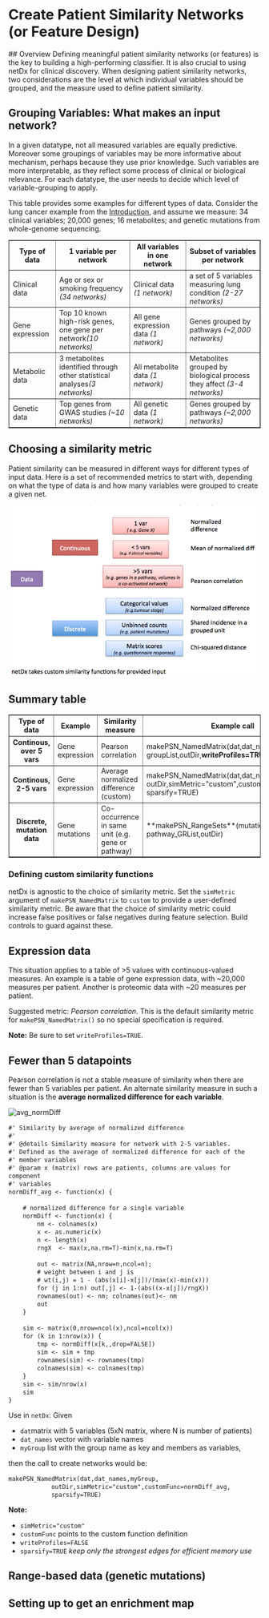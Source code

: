 # Create Patient Similarity Networks (or Feature Design)

<a id="overview">
## Overview
Defining meaningful patient similarity networks (or features) is the key to building a high-performing classifier. It is also crucial to using netDx for clinical discovery. When designing patient similarity networks, two considerations are the level at which individual variables should be grouped, and the measure used to define patient similarity. 

## Grouping Variables: What makes an input network?
In a given datatype, not all measured variables are equally predictive. Moreover some groupings of variables may be more informative about mechanism, perhaps because they use prior knowledge. Such variables are more interpretable, as they reflect some process of clinical or biological relevance. For each datatype, the user needs to decide which level of variable-grouping to apply. 

This table provides some examples for different types of data. Consider the lung cancer example from the [Introduction](Introduction), and assume we measure: 34 clinical variables; 20,000 genes; 16 metabolites; and genetic mutations from whole-genome sequencing.

<table cellspacing="0" border=1>
<tr>
	<th>Type of data</th>
	<th>1 variable per network</th>
	<th>All variables in one network</th>
	<th>Subset of variables per network</th>
</tr>
<tr>
	<td style="spec">Clinical data</td>
	<td style="">Age or sex or smoking frequency <i>(34 networks)</i></td>
	<td style="">Clinical data <i>(1 network)</i></td>
	<td style="">a set of 5 variables measuring lung condition <i>(2-27 networks)</td>
</tr>
<tr>
	<td style="spec">Gene expression</td>
	<td style="">Top 10 known high-risk genes, one gene per network<i>(10 networks)</i></td>
	<td style="">All gene expression data <i>(1 network)</i></td>
	<td style="">Genes grouped by pathways <i>(~2,000 networks)</td>
</tr>
<tr>
	<td style="spec">Metabolic data</td>
	<td style="">3 metabolites identified through other statistical analyses<i>(3 networks)</i></td>
	<td style="">All metabolite data <i>(1 network)</i></td>
	<td style="">Metabolites grouped by biological process they affect <i>(3-4 networks)</td>
</tr>
<tr>
	<td style="spec">Genetic data</td>
	<td style="">Top genes from GWAS studies <i>(~10 networks)</i></td>
	<td style="">All genetic data <i>(1 network)</i></td>
	<td style="">Genes grouped by pathways <i>(~2,000 networks)</td>
</tr>
</table>

## Choosing a similarity metric
Patient similarity can be measured in different ways for different types of input data. Here is a set of recommended metrics to start with, depending on what the type of data is and how many variables were grouped to create a given net.

![sim_metrics.png](./_static/images/Create_PSN/sim_metrics.png)

<a id="summary"> </a>
## Summary table
<table cellspacing="0" border=1>
<tr> 
	<th>Type of data</th>
	<th>Example</th> 
	<th>Similarity measure</th>
	<th>Example call</th> 
</tr>
<tr> <th class="spec">Continous, over 5 vars </th>             
	<td class="">Gene expression</td>
	<td class="">Pearson correlation</th>
	<td class="code">makePSN_NamedMatrix(dat,dat_names, 
        groupList,outDir,<b>writeProfiles=TRUE</b>)
</tr>
<tr> <th class="spec">Continous, 2-5 vars </th>             
	<td class="">Gene expression</td>
	<td class="">Average normalized difference (custom)</th>
	<td class="code">makePSN_NamedMatrix(dat,dat_names,myGroup,
			outDir,simMetric="custom",customFunc=normDiff2,
				sparsify=TRUE)
</tr>
<tr> <th class="spec">Discrete, mutation data</th>             
	<td class="">Gene mutations</td>
	<td class="">Co-occurrence in same unit (e.g. gene or pathway)</th>
	<td class="code">**makePSN_RangeSets**(mutation_GR, pathway_GRList,outDir)
</tr>
</table>

### Defining custom similarity functions
netDx is agnostic to the choice of similarity metric. Set the `simMetric` argument of `makePSN_NamedMatrix` to `custom` to provide a user-defined similarity metric. Be aware that the choice of similarity metric could increase false positives or false negatives during feature selection. Build controls to guard against these. 

<a id="pearson"></a>
## Expression data
This situation applies to a table of >5 values with continuous-valued measures. An example is a table of gene expression data, with ~20,000 measures per patient. Another is proteomic data with ~20 measures per patient.

Suggested metric: *Pearson correlation*.
This is the default similarity metric for `makePSN_NamedMatrix()` so no special specification is required.

**Note:** Be sure to set `writeProfiles=TRUE`.

<a id="avg_normdiff"></a>
## Fewer than 5 datapoints 
Pearson correlation is not a stable measure of similarity when there are fewer than 5 variables per patient. An alternate similarity measure in such a situation is the **average normalized difference for each variable**.

![avg_normDiff](./_static/images/avg_normDiff.png)


```{r}
#' Similarity by average of normalized difference
#'
#' @details Similarity measure for network with 2-5 variables. 
#' Defined as the average of normalized difference for each of the 
#' member variables
#' @param x (matrix) rows are patients, columns are values for component
#' variables
normDiff_avg <- function(x) {

	# normalized difference for a single variable
	normDiff <- function(x) {
	    nm <- colnames(x)
	    x <- as.numeric(x)
	    n <- length(x)
	    rngX  <- max(x,na.rm=T)-min(x,na.rm=T)
	    
	    out <- matrix(NA,nrow=n,ncol=n);
	    # weight between i and j is
	    # wt(i,j) = 1 - (abs(x[i]-x[j])/(max(x)-min(x)))
	    for (j in 1:n) out[,j] <- 1-(abs((x-x[j])/rngX))
	    rownames(out) <- nm; colnames(out)<- nm
	    out
	}

	sim <- matrix(0,nrow=ncol(x),ncol=ncol(x))
	for (k in 1:nrow(x)) {
		tmp <- normDiff(x[k,,drop=FALSE])
		sim <- sim + tmp
		rownames(sim) <- rownames(tmp)
		colnames(sim) <- colnames(tmp)
	}
	sim <- sim/nrow(x)
	sim
}
```

Use in `netDx`: Given
* `dat`matrix with 5 variables (5xN matrix, where N is number of patients)
* `dat_names` vector with variable names
* `myGroup` list with the group name as key and members as variables,

then the call to create networks would be:
```
makePSN_NamedMatrix(dat,dat_names,myGroup,
			outDir,simMetric="custom",customFunc=normDiff_avg,
			sparsify=TRUE)
```
**Note:**
* `simMetric="custom"`
* `customFunc` points to the custom function definition
* `writeProfiles=FALSE`
* `sparsify=TRUE` *keep only the strongest edges for efficient memory use*


<a id="binary_nets"></a>
## Range-based data (genetic mutations)

<a id="howto_emap"></a>
## Setting up to get an enrichment map




